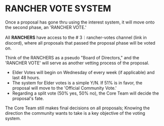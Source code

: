 # RANCHER VOTE SYSTEM

Once a proposal has gone thru using the interest system, it will move onto the second phase, an 'RANCHER VOTE.'

All **RANCHERS** have access to the # 3︱rancher-votes channel (link in discord), where all proposals that passed the proposal phase will be voted on.

Think of the RANCHERS as a pseudo "Board of Directors," and the 'RANCHER VOTE' will serve as another vetting process of the proposal.

* Elder Votes will begin on Wednesday of every week (if applicable) and last 48 hours.
* The system for Elder votes is a simple Y/N. If 51% is in favor, the proposal will move to the 'Official Community Vote.'
* Regarding a split vote (50% yes, 50% no), the Core Team will decide the proposal's fate.



The Core Team still makes final decisions on all proposals; Knowing the direction the community wants to take is a key objective of the voting system.&#x20;
